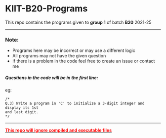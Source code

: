 # KIIT-B20-Programs

This repo contains the programs given to **group 1** of batch **B20** 2021-25


---
### Note:
* Programs here may be incorrect or may use a different logic
* All programs may not have the given question
* If there is a problem in the code feel free to create an issue or contact me


##### Questions in the code will be in the first line:
eg:
```
/*
Q.3) Write a program in 'C' to initialize a 3-digit integer and display its 1st 
and last digit.
*/
```
 
---

[<b><span style = "color:red">This repo will ignore compiled and executable files</span></b>](https://github.com/HaxnovR/KIIT-B20-Programs/blob/198d4a0812564cde39d713257096e84d70b3868a/.gitignore)


